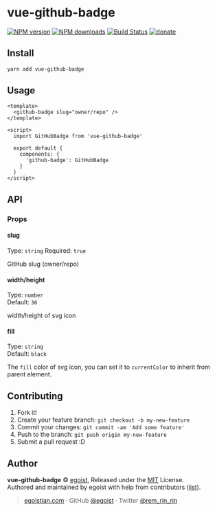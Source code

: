 # vue-github-badge

[![NPM version](https://img.shields.io/npm/v/vue-github-badge.svg?style=flat)](https://npmjs.com/package/vue-github-badge) [![NPM downloads](https://img.shields.io/npm/dm/vue-github-badge.svg?style=flat)](https://npmjs.com/package/vue-github-badge) [![Build Status](https://img.shields.io/circleci/project/egoist/vue-github-badge/master.svg?style=flat)](https://circleci.com/gh/egoist/vue-github-badge) [![donate](https://img.shields.io/badge/$-donate-ff69b4.svg?maxAge=2592000&style=flat)](https://github.com/egoist/donate)

## Install

```bash
yarn add vue-github-badge
```

## Usage

```vue
<template>
  <github-badge slug="owner/repo" />
</template>

<script>
  import GitHubBadge from 'vue-github-badge'

  export default {
    components: { 
      'github-badge': GitHubBadge
    }
  }
</script>
```

## API

### Props

#### slug

Type: `string`
Required: `true`

GitHub slug (owner/repo)

#### width/height

Type: `number`<br>
Default: `36`

width/height of svg icon

#### fill

Type: `string`<br>
Default: `black`

The `fill` color of svg icon, you can set it to `currentColor` to inherit from parent element.

## Contributing

1. Fork it!
2. Create your feature branch: `git checkout -b my-new-feature`
3. Commit your changes: `git commit -am 'Add some feature'`
4. Push to the branch: `git push origin my-new-feature`
5. Submit a pull request :D


## Author

**vue-github-badge** © [egoist](https://github.com/egoist), Released under the [MIT](./LICENSE) License.<br>
Authored and maintained by egoist with help from contributors ([list](https://github.com/egoist/vue-github-badge/contributors)).

> [egoistian.com](https://egoistian.com) · GitHub [@egoist](https://github.com/egoist) · Twitter [@rem_rin_rin](https://twitter.com/rem_rin_rin)
